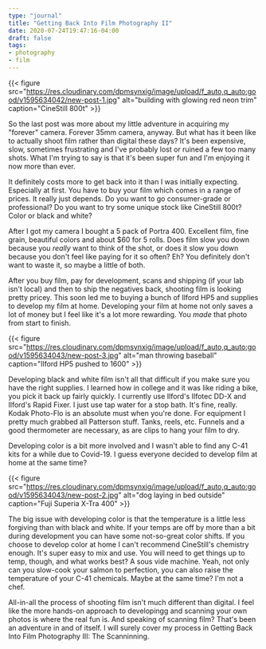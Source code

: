 ```yaml
---
type: "journal"
title: "Getting Back Into Film Photography II"
date: 2020-07-24T19:47:16-04:00
draft: false
tags:
- photography
- film
---
```


{{< figure src="https://res.cloudinary.com/dpmsynxig/image/upload/f_auto,q_auto:good/v1595634042/new-post-1.jpg" alt="building with glowing red neon trim" caption="CineStill 800t" >}}

So the last post was more about my little adventure in acquiring my "forever" camera. Forever 35mm camera, anyway. But what has it been like to actually shoot film rather than digital these days? It's been expensive, slow, sometimes frustrating and I've probably lost or ruined a few too many shots. What I'm trying to say is that it's been super fun and I'm enjoying it now more than ever.

It definitely costs more to get back into it than I was initially expecting. Especially at first. You have to buy your film which comes in a range of prices. It really just depends. Do you want to go consumer-grade or professional? Do you want to try some unique stock like CineStill 800t? Color or black and white?

After I got my camera I bought a 5 pack of Portra 400. Excellent film, fine grain, beautiful colors and about $60 for 5 rolls. Does film slow you down because you *really* want to think of the shot, or does it slow you down because you don't feel like paying for it so often? Eh? You definitely don't want to waste it, so maybe a little of both.

After you buy film, pay for development, scans and shipping (if your lab isn't local) and then to ship the negatives back, shooting film is looking pretty pricey. This soon led me to buying a bunch of Ilford HP5 and supplies to develop my film at home. Developing your film at home not only saves a lot of money but I feel like it's a lot more rewarding. You *made* that photo from start to finish.

{{< figure src="https://res.cloudinary.com/dpmsynxig/image/upload/f_auto,q_auto:good/v1595634043/new-post-3.jpg" alt="man throwing baseball" caption="Ilford HP5 pushed to 1600" >}}

Developing black and white film isn't all that difficult if you make sure you have the right supplies. I learned how in college and it was like riding a bike, you pick it back up fairly quickly. I currently use Ilford's Ilfotec DD-X and Ilford's Rapid Fixer. I just use tap water for a stop bath. It's fine, really. Kodak Photo-Flo is an absolute must when you're done. For equipment I pretty much grabbed all Patterson stuff. Tanks, reels, etc. Funnels and a good thermometer are necessary, as are clips to hang your film to dry.

Developing color is a bit more involved and I wasn't able to find any C-41 kits for a while due to Covid-19. I guess everyone decided to develop film at home at the same time?

{{< figure src="https://res.cloudinary.com/dpmsynxig/image/upload/f_auto,q_auto:good/v1595634043/new-post-2.jpg" alt="dog laying in bed outside" caption="Fuji Superia X-Tra 400" >}}

The big issue with developing color is that the temperature is a little less forgiving than with black and white. If your temps are off by more than a bit during development you can have some not-so-great color shifts. If you choose to develop color at home I can't recommend CineStill's chemistry enough. It's super easy to mix and use. You will need to get things up to temp, though, and what works best? A sous vide machine. Yeah, not only can you slow-cook your salmon to perfection, you can also raise the temperature of your C-41 chemicals. Maybe at the same time? I'm not a chef.

All-in-all the process of shooting film isn't much different than digital. I feel like the more hands-on approach to developingg and scanning your own photos is where the real fun is. And speaking of scanning film? That's been an adventure in and of itself. I will surely cover my process in Getting Back Into Film Photography III: The Scanninning.

